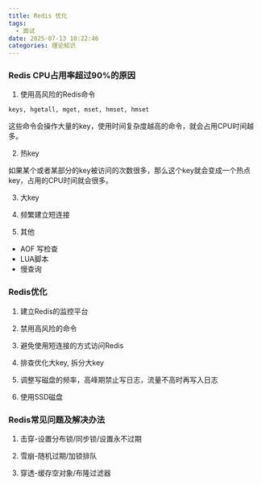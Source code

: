 ```yaml
---
title: Redis 优化
tags:
  - 面试
date: 2025-07-13 10:22:46
categories: 理论知识
---
```


### Redis CPU占用率超过90%的原因

1. 使用高风险的Redis命令

```bash
keys, hgetall, mget, mset, hmset, hmset
```

<!-- more -->

这些命令会操作大量的key，使用时间复杂度越高的命令，就会占用CPU时间越多。

2. 热key

如果某个或者某部分的key被访问的次数很多，那么这个key就会变成一个热点key，占用的CPU时间就会很多。

3. 大key

4. 频繁建立短连接

5. 其他
  - AOF 写检查
  - LUA脚本
  - 慢查询

### Redis优化

1. 建立Redis的监控平台

2. 禁用高风险的命令

3. 避免使用短连接的方式访问Redis

4. 排查优化大key, 拆分大key

5. 调整写磁盘的频率，高峰期禁止写日志，流量不高时再写入日志

6. 使用SSD磁盘

### Redis常见问题及解决办法

1. 击穿-设置分布锁/同步锁/设置永不过期

2. 雪崩-随机过期/加锁排队

3. 穿透-缓存空对象/布隆过滤器